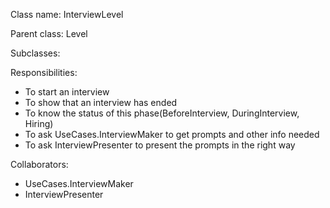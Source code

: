 Class name: InterviewLevel

Parent class: Level

Subclasses:

Responsibilities:
* To start an interview
* To show that an interview has ended
* To know the status of this phase(BeforeInterview, DuringInterview, Hiring)
* To ask UseCases.InterviewMaker to get prompts and other info needed
* To ask InterviewPresenter to present the prompts in the right way

Collaborators:
* UseCases.InterviewMaker
* InterviewPresenter